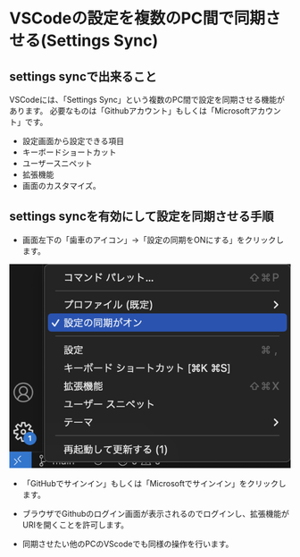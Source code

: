 
# VSCodeの設定を複数のPC間で同期させる(Settings Sync)

## settings syncで出来ること

VSCodeには、「Settings Sync」という複数のPC間で設定を同期させる機能があります。
必要なものは「Githubアカウント」もしくは「Microsoftアカウント」です。

- 設定画面から設定できる項目
- キーボードショートカット
- ユーザースニペット
- 拡張機能
- 画面のカスタマイズ。

## settings syncを有効にして設定を同期させる手順

- 画面左下の「歯車のアイコン」→「設定の同期をONにする」をクリックします。

![vscode-settings-sync.png](vscode-settings-sync.png)

- 「GitHubでサインイン」もしくは「Microsoftでサインイン」をクリックします。

- ブラウザでGithubのログイン画面が表示されるのでログインし、拡張機能がURIを開くことを許可します。

- 同期させたい他のPCのVScodeでも同様の操作を行います。
